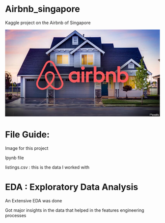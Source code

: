 # Airbnb_singapore

Kaggle project on the Airbnb of Singapore 

![](airbnb.jpg)

# File Guide:
Image for this project

Ipynb file

listings.csv : this is the data I worked with 

# EDA : Exploratory Data Analysis

An Extensive EDA was done 

Got major insights in the data that helped in the features engineering processes 

